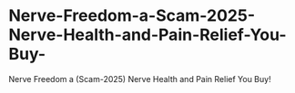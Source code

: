 # Nerve-Freedom-a-Scam-2025-Nerve-Health-and-Pain-Relief-You-Buy-
Nerve Freedom a (Scam-2025) Nerve Health and Pain Relief You Buy!
